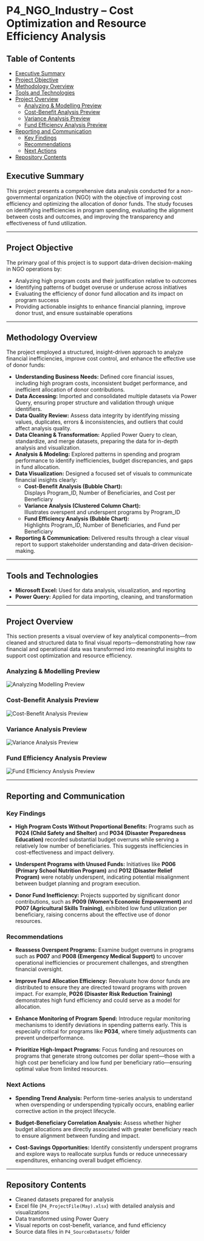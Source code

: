 # P4_NGO_Industry – Cost Optimization and Resource Efficiency Analysis

## Table of Contents

- [Executive Summary](#executive-summary)  
- [Project Objective](#project-objective)  
- [Methodology Overview](#methodology-overview)  
- [Tools and Technologies](#tools-and-technologies)  
- [Project Overview](#project-overview)  
  - [Analyzing & Modelling Preview](#analyzing--modelling-preview)  
  - [Cost-Benefit Analysis Preview](#cost-benefit-analysis-preview)  
  - [Variance Analysis Preview](#variance-analysis-preview)  
  - [Fund Efficiency Analysis Preview](#fund-efficiency-analysis-preview)  
- [Reporting and Communication](#reporting-and-communication)  
  - [Key Findings](#key-findings)  
  - [Recommendations](#recommendations)  
  - [Next Actions](#next-actions)  
- [Repository Contents](#repository-contents)

## Executive Summary

This project presents a comprehensive data analysis conducted for a non-governmental organization (NGO) with the objective of improving cost efficiency and optimizing the allocation of donor funds. The study focuses on identifying inefficiencies in program spending, evaluating the alignment between costs and outcomes, and improving the transparency and effectiveness of fund utilization.

---

## Project Objective  
The primary goal of this project is to support data-driven decision-making in NGO operations by:  
- Analyzing high program costs and their justification relative to outcomes  
- Identifying patterns of budget overuse or underuse across initiatives  
- Evaluating the efficiency of donor fund allocation and its impact on program success  
- Providing actionable insights to enhance financial planning, improve donor trust, and ensure sustainable operations

---

## Methodology Overview

The project employed a structured, insight-driven approach to analyze financial inefficiencies, improve cost control, and enhance the effective use of donor funds:

- **Understanding Business Needs:** Defined core financial issues, including high program costs, inconsistent budget performance, and inefficient allocation of donor contributions.
- **Data Accessing:** Imported and consolidated multiple datasets via Power Query, ensuring proper structure and validation through unique identifiers.
- **Data Quality Review:** Assess data integrity by identifying missing values, duplicates, errors & inconsistencies, and outliers that could affect analysis quality.
- **Data Cleaning & Transformation:** Applied Power Query to clean, standardize, and merge datasets, preparing the data for in-depth analysis and visualization.
- **Analysis & Modeling:** Explored patterns in spending and program performance to identify inefficiencies, budget discrepancies, and gaps in fund allocation.
- **Data Visualization:**   Designed a focused set of visuals to communicate financial insights clearly:
  - **Cost-Benefit Analysis (Bubble Chart):**  
    Displays Program_ID, Number of Beneficiaries, and Cost per Beneficiary
  - **Variance Analysis (Clustered Column Chart):**  
    Illustrates overspent and underspent programs by Program_ID
  - **Fund Efficiency Analysis (Bubble Chart):**  
    Highlights Program_ID, Number of Beneficiaries, and Fund per Beneficiary
- **Reporting & Communication:** Delivered results through a clear visual report to support stakeholder understanding and data-driven decision-making.

---

## Tools and Technologies

- **Microsoft Excel:**  Used for data analysis, visualization, and reporting  
- **Power Query:** Applied for data importing, cleaning, and transformation 

---

## Project Overview

This section presents a visual overview of key analytical components—from cleaned and structured data to final visual reports—demonstrating how raw financial and operational data was transformed into meaningful insights to support cost optimization and resource efficiency.

### Analyzing & Modelling Preview 

![Analyzing   Modelling Preview](https://github.com/user-attachments/assets/23f7bc2d-6cf2-44ab-a710-8987da29a630)

### Cost-Benefit Analysis Preview  

![Cost-Benefit Analysis Preview](https://github.com/user-attachments/assets/5161918f-b304-4bf0-935f-2bc4320dd389)

### Variance Analysis Preview

![Variance Analysis Preview](https://github.com/user-attachments/assets/d3e59b4e-3383-4af8-b512-c0be4ae2ecb7)

### Fund Efficiency Analysis Preview 

![Fund Efficiency Anslysis Preview](https://github.com/user-attachments/assets/92b4d805-4506-40c5-8b2b-42fbd41976b6)

---

## Reporting and Communication

### Key Findings

- **High Program Costs Without Proportional Benefits:** Programs such as **P024 (Child Safety and Shelter)** and **P034 (Disaster Preparedness Education)** recorded substantial budget overruns while serving a relatively low number of beneficiaries. This suggests inefficiencies in cost-effectiveness and impact delivery.

- **Underspent Programs with Unused Funds:** Initiatives like **P006 (Primary School Nutrition Program)** and **P012 (Disaster Relief Program)** were notably underspent, indicating potential misalignment between budget planning and program execution.

- **Donor Fund Inefficiency:** Projects supported by significant donor contributions, such as **P009 (Women’s Economic Empowerment)** and **P007 (Agricultural Skills Training)**, exhibited low fund utilization per beneficiary, raising concerns about the effective use of donor resources.

### Recommendations

- **Reassess Overspent Programs:** Examine budget overruns in programs such as **P007** and **P008 (Emergency Medical Support)** to uncover operational inefficiencies or procurement challenges, and strengthen financial oversight.

- **Improve Fund Allocation Efficiency:** Reevaluate how donor funds are distributed to ensure they are directed toward programs with proven impact. For example, **P026 (Disaster Risk Reduction Training)** demonstrates high fund efficiency and could serve as a model for allocation.

- **Enhance Monitoring of Program Spend:** Introduce regular monitoring mechanisms to identify deviations in spending patterns early. This is especially critical for programs like **P034**, where timely adjustments can prevent underperformance.

- **Prioritize High-Impact Programs:** Focus funding and resources on programs that generate strong outcomes per dollar spent—those with a high cost per beneficiary and low fund per beneficiary ratio—ensuring optimal value from limited resources.

### Next Actions

- **Spending Trend Analysis:** Perform time-series analysis to understand when overspending or underspending typically occurs, enabling earlier corrective action in the project lifecycle.

- **Budget-Beneficiary Correlation Analysis:** Assess whether higher budget allocations are directly associated with greater beneficiary reach to ensure alignment between funding and impact.

- **Cost-Savings Opportunities:** Identify consistently underspent programs and explore ways to reallocate surplus funds or reduce unnecessary expenditures, enhancing overall budget efficiency.

---

## Repository Contents

- Cleaned datasets prepared for analysis  
- Excel file (`P4_ProjectFile(May).xlsx`) with detailed analysis and visualizations  
- Data transformed using Power Query  
- Visual reports on cost-benefit, variance, and fund efficiency  
- Source data files in `P4_SourceDatasets/` folder 
